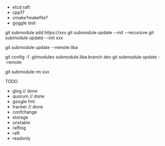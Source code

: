 - etcd raft
- cpp17
- cmake?makefile?
- goggle test

git submodule add https://xxx
git submodule update --init --recursive
git submodule update --init xxx

git submodule update --remote liba

git config -f .gitmodules submodule.liba.branch dev
git submodule update --remote

git submodule rm xxx


TODO
- glog // done
- quorum // done
- google fmt
- tracker // done
- confchange
- storage
- unstable
- raftlog
- raft
- readonly